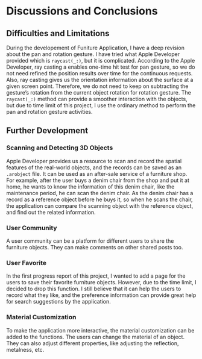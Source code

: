 # Discussions and Conclusions

## Difficulties and Limitations
During the developement of Funiture Application, I have a deep revision about the pan and rotation gesture. I have tried what Apple Developer provided which is `raycast(_:)`, but it is complicated. According to the Apple Developer, ray casting a enables one-time hit test for pan gesture, so we do not need refined the position results over time for the continuous requests. Also, ray casting gives us the orientation information about the surface at a given screen point. Therefore, we do not need to keep on subtracting the gesture’s rotation from the current object rotation for rotation gesture. The `raycast(_:)` method can provide a smoother interaction with the objects, but due to time limit of this project, I use the ordinary method to perform the pan and rotation gesture activities.

## Further Development

### Scanning and Detecting 3D Objects

Apple Developer provides us a resource to scan and record the spatial features of the real-world objects, and the records can be saved as an `.arobject` file. It can be used as an after-sale service of a furniture shop. For example, after the user buys a denim chair from the shop and put it at home, he wants to know the information of this denim chair, like the maintenance period, he can scan the denim chair. As the denim chair has a record as a reference object before he buys it, so when he scans the chair, the application can compare the scanning object with the reference object, and find out the related information. 

### User Community
A user community can be a platform for different users to share the furniture objects. They can make comments on other shared posts too.

### User Favorite
In the first progress report of this project, I wanted to add a page for the users to save their favorite furniture objects. However, due to the time limit, I decided to drop this function. I still believe that it can help the users to record what they like, and the preference information can provide great help for search suggestions by the application.

### Material Customization
To make the application more interactive, the material customization can be added to the functions. The users can change the material of an object. They can also adjust different properties, like adjusting the reflection, metalness, etc.

